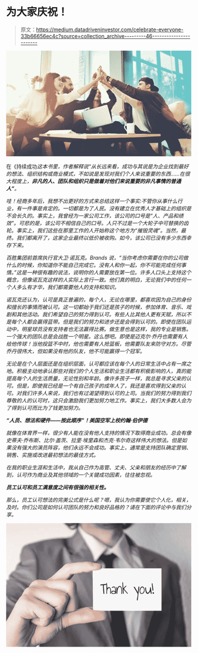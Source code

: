 # 为大家庆祝！

> 原文：<https://medium.datadriveninvestor.com/celebrate-everyone-33b66656ec4c?source=collection_archive---------46----------------------->

![](img/dee0885e39320866ab078c23001a06f8.png)

在《持续成功*这本书里，作者解释说“从长远来看，成功与其说是为企业找到最好的想法、组织结构或商业模式，不如说是发现对我们个人来说重要的东西……在很大程度上，**非凡的人、团队和组织只是做着对他们来说重要的非凡事情的普通人”**。*

*哇！经商多年后，我想不出更好的方式来总结这样一个事实:不管你从事什么行业，有一件事是肯定的。一切都是为了人民。没有建立在优秀人才基础上的组织是不会长久的。事实上，我曾经为一家公司工作，该公司的口号是“人、产品和绩效”。可悲的是，该公司不相信自己的口号。人只不过是一个大轮子中可替换的齿轮。事实上，我们这些在那里工作的人开始称这个地方为“摧毁灵魂”。当然，最终。我们都离开了，这家企业最终以低价被收购。如今，该公司已没有多少东西幸存下来。*

*百胜集团前首席执行官大卫·诺瓦克。Brands 说，“当你考虑你需要在你的公司做什么的时候，你知道你不能自己完成它。没有人和你一起，你不可能完成任何事情。”这是一种很有趣的说法，说明你的人需要放在第一位。许多人口头上支持这个概念，但像诺瓦克这样的人实际上言行一致。他们真的明白，无论我们中的任何一个人多么有才华，我们都需要他人的支持和知识。*

*诺瓦克还认为，认可是真正普遍的，每个人，无论在哪里，都喜欢因为自己的身份和擅长的事情而被认可。这一切都始于我们还是孩子的时候，参加体育、音乐、戏剧和其他活动。我们希望自己的努力得到认可。有些人比其他人更有天赋，所以不是每个人都会赢得蓝带。但是我们的努力和进步还是会得到认可的。即使在团队运动中，明星球员没有支持者也无法赢得比赛。做生意也是这样，我的专业是销售。一个强大的团队总是会战胜一个明星。这么想吧。即使是迈克尔·乔丹也需要有人给他传球！当他投篮不中时，他也需要有人抢篮板，他需要队友来防守对方。尽管乔丹很伟大，但如果没有他的队友，他不可能赢得一个冠军。*

*无论是在个人层面还是在组织层面，认可都应该在每个人的日常生活中占有一席之地。积极主动地承认那些对我们的个人生活和职业生活都有积极影响的人，真的能提高每个人的生活质量，无论性别和年龄。像许多孩子一样，我总是寻求父亲的认可。但是，即使我已经是一个有自己孩子的成年人了，我还是喜欢得到父亲的认可。对我们许多人来说，我们也有过渴望得到认可的上司。当我们的努力得到我们尊敬的人的认可时，这只会激励我们更加努力地工作。事实上，我们大多数人会为了得到认可而比为了钱更加努力。*

***“人员、想法和硬件——按此顺序”！美国空军上校约翰·伯伊德***

*就像在体育界一样，很少有人能在没有他人支持的情况下取得商业成功。总会有像史蒂夫·乔布斯、比尔·盖茨、拉里·埃里森和杰克·韦尔奇这样伟大的想法。但是如果没有强大的演员阵容，他们永远不会成功。事实上，通常是支持团队确定营销、销售、实施或改进最初想法的最佳方式。*

*在我的职业生涯和生活中，我从自己作为高管、丈夫、父亲和朋友的经历中了解到，认可作为商业及其他领域的一个关键成功因素，往往被忽视。*

***员工认可和员工满意度之间有很强的相关性。***

*那么，员工认可想法的完美公式是什么呢？嗯，我认为你需要使它个人化，相关，及时。你们公司是如何认可团队的努力和良好品格的？请在下面的评论中与我们分享。*

*![](img/345be930016cf762e773a388bb262c8b.png)*